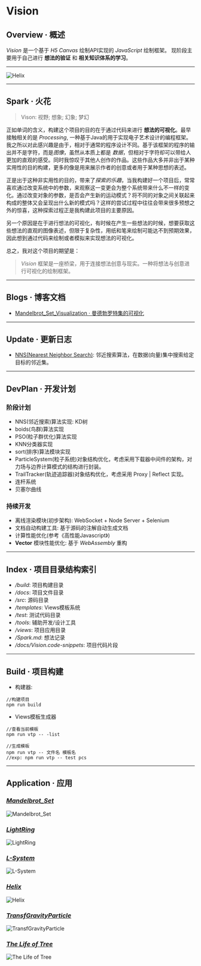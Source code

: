 # Vision

## Overview · 概述
*Vision* 是一个基于 *H5 Canvas* 绘制API实现的 *JavaScript* 绘制框架。
现阶段主要用于自己进行 **想法的验证** 和 **相关知识体系的学习**。

--------------------------------------------------
![Helix](./img/disp/Helix.png)

--------------------------------------------------
## Spark · 火花
> Vison: 视野; 想象; 幻象; 梦幻

正如单词的含义，构建这个项目的目的在于通过代码来进行 **想法的可视化**。最早接触相关的是 *Processing*, 一种基于Java的用于实现电子艺术设计的编程框架。我之所以对此感兴趣是由于，相对于通常的程序设计不同。基于该框架的程序的输出并不是字符，而是*图像*，虽然从本质上都是 *数据*，但相对于字符却可以带给人更加的直观的感受。同时我惊叹于其他人创作的作品。这些作品大多并非出于某种实用性的目的构建，更多的像是用来展示作者的创意或者用于某种思想的表述。

正是出于这种非实用性的目的，带来了*探索的乐趣*，当我构建好一个项目后，常常喜欢通过改变系统中的参数，来观察这一变更会为整个系统带来什么不一样的变化。通过改变对象的参数，是否会产生新的运动模式？将不同的对象之间关联起来构成的整体又会呈现出什么新的模式吗？这样的尝试过程中往往会带来很多预想之外的惊喜，这种探索过程正是我构建此项目的主要原因。

另一个原因是在于进行想法的可视化，有时候在产生一些想法的时候，想要获取这些想法的直观的图像表述，但限于复杂性，用纸和笔来绘制可能达不到预期效果，因此想到通过代码来绘制或者模拟来实现想法的可视化。

总之，我对这个项目的期望是：

> *Vision* 框架是一座桥梁，用于连接想法创意与现实。一种将想法与创意进行可视化的绘制框架。

--------------------------------------------------
## Blogs · 博客文档
* [Mandelbrot_Set_Visualization · 曼德勃罗特集的可视化](./docs/blogs/Mandelbrot_Set_Visualization.md)

--------------------------------------------------
## Update · 更新日志
* [NNS(Nearest Neighbor Search)](./src/algo/NNS.js): 邻近搜索算法，在数据(向量)集中搜索给定目标的邻近集。

--------------------------------------------------
## DevPlan · 开发计划
### 阶段计划
  * NNS(邻近搜索)算法实现: KD树
  * boids(鸟群)算法实现
  * PSO(粒子群优化)算法实现
  * KNN分类器实现
  * sort(排序)算法模块实现
  * ParticleSystem(粒子系统)对象结构优化，考虑采用下载器中间件的架构，对力场与边界计算模式的结构进行封装。
  * TrailTracker(轨迹追踪器)对象结构优化，考虑采用 Proxy | Reflect 实现。 
  * 连杆系统
  * 贝塞尔曲线
### 持续开发
  * 离线渲染模块(初步架构): WebSocket + Node Server + Selenium
  * 文档自动构建工具: 基于源码的注解自动生成文档
  * 计算性能优化(参考《高性能Javascript》)
  * **Vector** 模块性能优化: 基于 *WebAssembly* 重构
--------------------------------------------------
## Index · 项目目录结构索引
* */build*: 项目构建目录
* */docs*: 项目文件目录
* */src*: 源码目录
* */templates*: Views模板系统
* */test*: 测试代码目录
* */tools*: 辅助开发/设计工具
* */views*: 项目应用目录
* */Spark.md*: 想法记录
* */docs/Vision.code-snippets*: 项目代码片段

--------------------------------------------------
## Build · 项目构建
* 构建器: 
```
//构建项目
npm run build
```
* Views模板生成器
```
//查看当前模板
npm run vtp -- -list

//生成模板
npm run vtp -- 文件名 模板名  
//exp: npm run vtp -- test pcs
```



--------------------------------------------------
## Application · 应用
### [*Mandelbrot_Set*](./views/Algorithm/Mandelbrot_Set/Mandelbrot_Set.html)
![Mandelbrot_Set](./img/disp/Mandelbrot_Set.png)
### [*LightRing*](./views/Projects/Ring/LightRing.html)
![LightRing](./img/disp/LightRing.png)
### [*L-System*](./views/Algorithm/LSystem/plants.html)
![L-System](./img/disp/plants.png)
### [*Helix*](./views/Projects/Helix/Helix.html)
![Helix](./img/disp/Helix_2.png)
### [*TransfGravityParticle*](./views/Research/TransfGravityParticle/TransfGravityParticle.html)
![TransfGravityParticle](./img/disp/TransfGravityParticle.png)
### [*The Life of Tree*](./views/Projects/The%20Life%20of%20Tree/The%20Life%20of%20Tree.html)
![The Life of Tree](./img/disp/TheLifeofTree.png)